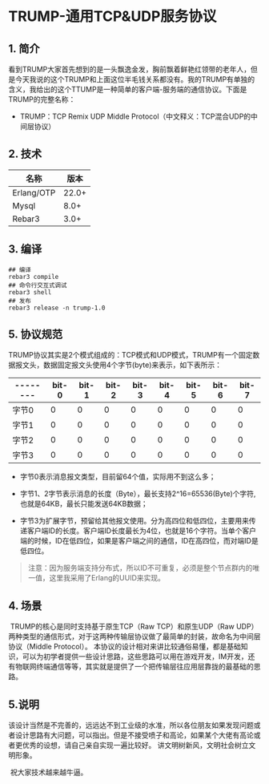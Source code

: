 # TRUMP-通用TCP&UDP服务协议
## 1. 简介

​        看到TRUMP大家首先想到的是一头飘逸金发，胸前飘着鲜艳红领带的老年人，但是今天我说的这个TRUMP和上面这位半毛钱关系都没有。我的TRUMP有单独的含义，我给出的这个TTUMP是一种简单的客户端-服务端的通信协议。下面是TRUMP的完整名称：

- TRUMP：TCP Remix UDP Middle Protocol（中文释义：TCP混合UDP的中间层协议）

## 2. 技术

| 名称       | 版本  |
| ---------- | ----- |
| Erlang/OTP | 22.0+ |
| Mysql      | 8.0+  |
| Rebar3     | 3.0+  |



## 3. 编译

```shell
## 编译
rebar3 compile
## 命令行交互式调试
rebar3 shell
## 发布
rebar3 release -n trump-1.0
```



## 5. 协议规范

​        TRUMP协议其实是2个模式组成的：TCP模式和UDP模式，TRUMP有一个固定数据报文头，数据固定报文头使用4个字节(byte)来表示，如下表所示：

| -------- | bit-0    | bit-1    | bit-2    | bit-3   | bit-4    | bit-5    | bit-6    | bit-7    |
| ----- | ---- | ---- | ---- | ---- | ---- | ---- | ---- | ---- |
| 字节0 | 0    | 0    | 0    | 0    | 0    | 0    | 0    | 0    |
| 字节1 | 0    | 0    | 0    | 0    | 0    | 0    | 0    | 0    |
| 字节2 | 0    | 0    | 0    | 0    | 0    | 0    | 0    | 0    |
| 字节3 | 0    | 0    | 0    | 0    | 0    | 0    | 0    | 0    |

- 字节0表示消息报文类型，目前留64个值，实际用不到这么多；

- 字节1、2字节表示消息的长度（Byte），最长支持2^16=65536(Byte)个字符,也就是64KB，最长只能发送64KB数据；

- 字节3为扩展字节，预留给其他报文使用。分为高四位和低四位，主要用来传递客户端ID的长度。客户端ID长度最长为4位，也就是16个字符。当单个客户端的时候，ID在低四位，如果是客户端之间的通信，ID在高四位，而对端ID是低四位。

>  注意：因为服务端支持分布式，所以ID不可重复，必须是整个节点群内的唯一值，这里我采用了Erlang的UUID来实现。

## 4. 场景

​        TRUMP的核心是同时支持基于原生TCP（Raw TCP）和原生UDP（Raw UDP）两种类型的通信形式，对于这两种传输层协议做了最简单的封装，故命名为中间层协议（Middle Protocol）。
​        本协议的设计相对来讲比较通俗易懂，都是基础知识，可以为初学者提供一些设计思路，这些思路可以用在游戏开发，IM开发，还有物联网终端通信等等，其实就是提供了一个把传输层往应用层靠拢的最基础的思路。

## 5.说明

​        该设计当然是不完善的，远远达不到工业级的水准，所以各位朋友如果发现问题或者设计思路有大问题，可以指出。但是不接受喷子和高论，如果某个大佬有高论或者更优秀的设想，请自己亲自实现一遍比较好。
讲文明树新风，文明社会树立文明形象。

​        祝大家技术越来越牛逼。


